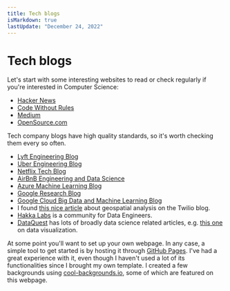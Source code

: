 ```yaml
---
title: Tech blogs
isMarkdown: true
lastUpdate: "December 24, 2022"
---
```

# Tech blogs

Let's start with some interesting websites to read or check regularly if you're interested in Computer Science:

- [Hacker News](https://news.ycombinator.com)
- [Code Without Rules](https://codewithoutrules.com)
- [Medium](https://medium.com)
- [OpenSource.com](http://opensource.com/)

Tech company blogs have high quality standards, so it's worth checking them every so often.

- [Lyft Engineering Blog](https://eng.lyft.com)
- [Uber Engineering Blog](https://eng.uber.com)
- [Netflix Tech Blog](https://medium.com/netflix-techblog)
- [AirBnB Engineering and Data Science](https://medium.com/airbnb-engineering)
- [Azure Machine Learning Blog](https://azure.microsoft.com/en-us/blog/tag/azure-machine-learning/)
- [Google Research Blog](https://research.googleblog.com)
- [Google Cloud Big Data and Machine Learning Blog](https://cloud.google.com/blog/big-data/)
- I found [this nice article](https://www.twilio.com/blog/2017/08/geospatial-analysis-python-geojson-geopandas.html) about geospatial analysis on the Twilio blog.
- [Hakka Labs](https://www.hakkalabs.co/) is a community for Data Engineers.
- [DataQuest](https://www.dataquest.io) has lots of broadly data science related articles, e.g. [this one](https://www.dataquest.io/blog/making-538-plots/) on data visualization.

At some point you'll want to set up your own webpage. In any case, a simple tool to get started is by hosting it through [GitHub Pages](http://romantsegelskyi.github.io/blog/2015/07/26/personal-page-blog/). I've had a great experience with it, even though I haven't used a lot of its functionalities since I brought my own template. I created a few backgrounds using [cool-backgrounds.io](https://coolbackgrounds.io/), some of which are featured on this webpage.
